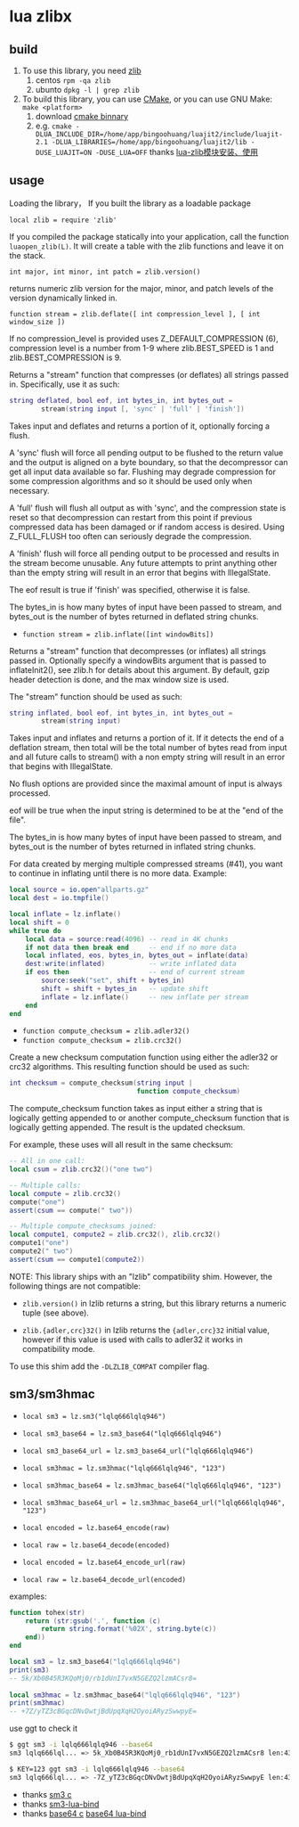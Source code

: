 # lua zlibx

## build

1. To use this library, you need [zlib](http://www.gzip.org/zlib/)
   1. centos `rpm -qa zlib`
   2. ubunto `dpkg -l | grep zlib`
2. To build this library, you can use [CMake](http://www.cmake.org), or you can use GNU Make: `make <platform>`
   1. download [cmake binnary](https://github.com/Kitware/CMake/releases/download/v3.28.1/cmake-3.28.1-linux-x86_64.tar.gz)
   2. e.g. `cmake -DLUA_INCLUDE_DIR=/home/app/bingoohuang/luajit2/include/luajit-2.1 -DLUA_LIBRARIES=/home/app/bingoohuang/luajit2/lib -DUSE_LUAJIT=ON -DUSE_LUA=OFF`  thanks [lua-zlib模块安装、使用](https://blog.51cto.com/u_5650011/5394910)

## usage

Loading the library， If you built the library as a loadable package

`local zlib = require 'zlib'`

If you compiled the package statically into your application, call
the function `luaopen_zlib(L)`. It will create a table with the zlib
functions and leave it on the stack.


`int major, int minor, int patch = zlib.version()`

returns numeric zlib version for the major, minor, and patch
levels of the version dynamically linked in.

`function stream = zlib.deflate([ int compression_level ], [ int window_size ])`

If no compression_level is provided uses Z_DEFAULT_COMPRESSION (6),
compression level is a number from 1-9 where zlib.BEST_SPEED is 1
and zlib.BEST_COMPRESSION is 9.

Returns a "stream" function that compresses (or deflates) all
strings passed in.  Specifically, use it as such:

```lua
string deflated, bool eof, int bytes_in, int bytes_out =
        stream(string input [, 'sync' | 'full' | 'finish'])
```

Takes input and deflates and returns a portion of it,
optionally forcing a flush.

A 'sync' flush will force all pending output to be flushed to
the return value and the output is aligned on a byte boundary,
so that the decompressor can get all input data available so
far.  Flushing may degrade compression for some compression
algorithms and so it should be used only when necessary.

A 'full' flush will flush all output as with 'sync', and the
compression state is reset so that decompression can restart
from this point if previous compressed data has been damaged
or if random access is desired. Using Z_FULL_FLUSH too often
can seriously degrade the compression. 

A 'finish' flush will force all pending output to be processed
and results in the stream become unusable.  Any future
attempts to print anything other than the empty string will
result in an error that begins with IllegalState.

The eof result is true if 'finish' was specified, otherwise
it is false.

The bytes_in is how many bytes of input have been passed to
stream, and bytes_out is the number of bytes returned in
deflated string chunks.

- `function stream = zlib.inflate([int windowBits])`

Returns a "stream" function that decompresses (or inflates) all
strings passed in.  Optionally specify a windowBits argument
that is passed to inflateInit2(), see zlib.h for details about
this argument.  By default, gzip header detection is done, and
the max window size is used.

The "stream" function should be used as such:

```lua
string inflated, bool eof, int bytes_in, int bytes_out =
        stream(string input)
```

Takes input and inflates and returns a portion of it.  If it
detects the end of a deflation stream, then total will be the
total number of bytes read from input and all future calls to
stream() with a non empty string will result in an error that
begins with IllegalState.

No flush options are provided since the maximal amount of
input is always processed.

eof will be true when the input string is determined to be at
the "end of the file".

The bytes_in is how many bytes of input have been passed to
stream, and bytes_out is the number of bytes returned in
inflated string chunks.

For data created by merging multiple compressed streams (#41),
you want to continue in inflating until there is no more data.
Example:

```lua
local source = io.open"allparts.gz"
local dest = io.tmpfile()

local inflate = lz.inflate()
local shift = 0
while true do
    local data = source:read(4096) -- read in 4K chunks
    if not data then break end     -- end if no more data
    local inflated, eos, bytes_in, bytes_out = inflate(data)
    dest:write(inflated)           -- write inflated data
    if eos then                    -- end of current stream
        source:seek("set", shift + bytes_in)
        shift = shift + bytes_in   -- update shift
        inflate = lz.inflate()     -- new inflate per stream
    end
end
```

- `function compute_checksum = zlib.adler32()`
- `function compute_checksum = zlib.crc32()`

Create a new checksum computation function using either the
adler32 or crc32 algorithms.  This resulting function should be
used as such:

```lua
int checksum = compute_checksum(string input |
                                function compute_checksum)
```

The compute_checksum function takes as input either a string
that is logically getting appended to or another
compute_checksum function that is logically getting appended.
The result is the updated checksum.

For example, these uses will all result in the same checksum:

```lua
-- All in one call:
local csum = zlib.crc32()("one two")

-- Multiple calls:
local compute = zlib.crc32()
compute("one")
assert(csum == compute(" two"))

-- Multiple compute_checksums joined:
local compute1, compute2 = zlib.crc32(), zlib.crc32()
compute1("one")
compute2(" two")
assert(csum == compute1(compute2))
```

NOTE: This library ships with an "lzlib" compatibility shim. However, the
following things are not compatible:

* `zlib.version()` in lzlib returns a string, but this library returns a
numeric tuple (see above).

* `zlib.{adler,crc}32()` in lzlib returns the `{adler,crc}32` initial value,
however if this value is used with calls to adler32 it works in
compatibility mode.

To use this shim add the `-DLZLIB_COMPAT` compiler flag.

## sm3/sm3hmac

- `local sm3 = lz.sm3("lqlq666lqlq946")`
- `local sm3_base64 = lz.sm3_base64("lqlq666lqlq946")`
- `local sm3_base64_url = lz.sm3_base64_url("lqlq666lqlq946")`

- `local sm3hmac = lz.sm3hmac("lqlq666lqlq946", "123")`
- `local sm3hmac_base64 = lz.sm3hmac_base64("lqlq666lqlq946", "123")`
- `local sm3hmac_base64_url = lz.sm3hmac_base64_url("lqlq666lqlq946", "123")`

- `local encoded = lz.base64_encode(raw)`
- `local raw = lz.base64_decode(encoded)`


- `local encoded = lz.base64_encode_url(raw)`
- `local raw = lz.base64_decode_url(encoded)`

examples:

```lua
function tohex(str)
    return (str:gsub('.', function (c)
        return string.format('%02X', string.byte(c))
    end))
end

local sm3 = lz.sm3_base64("lqlq666lqlq946")
print(sm3)
-- 5k/Xb0B45R3KQoMj0/rb1dUnI7vxN5GEZQ2lzmACsr8=
 
local sm3hmac = lz.sm3hmac_base64("lqlq666lqlq946", "123")
print(sm3hmac)
-- +7Z/yTZ3cBGqcDNvDwtjBdUpqXqH2OyoiARyzSwwpyE=
```

use ggt to check it

```sh
$ ggt sm3 -i lqlq666lqlq946 --base64
sm3 lqlq666lql... => 5k_Xb0B45R3KQoMj0_rb1dUnI7vxN5GEZQ2lzmACsr8 len:43

$ KEY=123 ggt sm3 -i lqlq666lqlq946 --base64
sm3 lqlq666lql... => -7Z_yTZ3cBGqcDNvDwtjBdUpqXqH2OyoiARyzSwwpyE len:43
```

- thanks [sm3 c](https://github.com/guanzhi/GmSSL)
- thanks [sm3-lua-bind](https://github.com/openLuat/LuatOS/tree/master/components/gmssl)
- thanks [base64 c](https://github.com/sniperHW/chuck/blob/master/src/util/base64.c) [base64 lua-bind](https://github.com/sniperHW/chuck/blob/master/src/luabind/base64.h)
